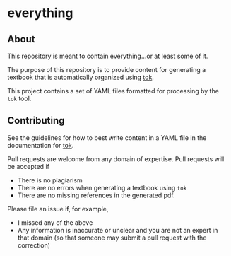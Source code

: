# everything

## About

This repository is meant to contain everything...or at least some of it.

The purpose of this repository is to provide content for generating a
textbook that is automatically organized using
[tok](https://github.com/vgandari/tok).

This project contains a set of YAML files formatted for processing by
the `tok` tool.

## Contributing

See the guidelines for how to best write content in a YAML file in the
documentation for [tok](https://github.com/vgandari/tok).

Pull requests are welcome from any domain of expertise.
Pull requests will be accepted if

- There is no plagiarism
- There are no errors when generating a textbook using `tok`
- There are no missing references in the generated pdf.

Please file an issue if, for example,

- I missed any of the above
- Any information is inaccurate or unclear and you are not an expert in
  that domain (so that someone may submit a pull request with the
  correction)
